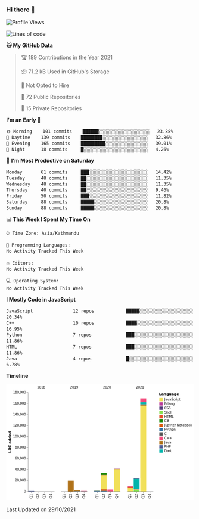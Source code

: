 ### Hi there 👋


<!--START_SECTION:waka-->
![Profile Views](http://img.shields.io/badge/Profile%20Views-0-blue)

![Lines of code](https://img.shields.io/badge/From%20Hello%20World%20I%27ve%20Written-308587%20lines%20of%20code-blue)

**🐱 My GitHub Data** 

> 🏆 189 Contributions in the Year 2021
 > 
> 📦 71.2 kB Used in GitHub's Storage 
 > 
> 🚫 Not Opted to Hire
 > 
> 📜 72 Public Repositories 
 > 
> 🔑 15 Private Repositories  
 > 
**I'm an Early 🐤** 

```text
🌞 Morning    101 commits    ██████░░░░░░░░░░░░░░░░░░░   23.88% 
🌆 Daytime    139 commits    ████████░░░░░░░░░░░░░░░░░   32.86% 
🌃 Evening    165 commits    █████████░░░░░░░░░░░░░░░░   39.01% 
🌙 Night      18 commits     █░░░░░░░░░░░░░░░░░░░░░░░░   4.26%

```
📅 **I'm Most Productive on Saturday** 

```text
Monday       61 commits     ███░░░░░░░░░░░░░░░░░░░░░░   14.42% 
Tuesday      48 commits     ██░░░░░░░░░░░░░░░░░░░░░░░   11.35% 
Wednesday    48 commits     ██░░░░░░░░░░░░░░░░░░░░░░░   11.35% 
Thursday     40 commits     ██░░░░░░░░░░░░░░░░░░░░░░░   9.46% 
Friday       50 commits     ███░░░░░░░░░░░░░░░░░░░░░░   11.82% 
Saturday     88 commits     █████░░░░░░░░░░░░░░░░░░░░   20.8% 
Sunday       88 commits     █████░░░░░░░░░░░░░░░░░░░░   20.8%

```


📊 **This Week I Spent My Time On** 

```text
⌚︎ Time Zone: Asia/Kathmandu

💬 Programming Languages: 
No Activity Tracked This Week

🔥 Editors: 
No Activity Tracked This Week

💻 Operating System: 
No Activity Tracked This Week

```

**I Mostly Code in JavaScript** 

```text
JavaScript               12 repos            █████░░░░░░░░░░░░░░░░░░░░   20.34% 
C++                      10 repos            ████░░░░░░░░░░░░░░░░░░░░░   16.95% 
Python                   7 repos             ███░░░░░░░░░░░░░░░░░░░░░░   11.86% 
HTML                     7 repos             ███░░░░░░░░░░░░░░░░░░░░░░   11.86% 
Java                     4 repos             █░░░░░░░░░░░░░░░░░░░░░░░░   6.78%

```


**Timeline**

![Chart not found](https://raw.githubusercontent.com/voidash/voidash/main/charts/bar_graph.png) 


 Last Updated on 29/10/2021
<!--END_SECTION:waka-->


<!--
**voidash/voidash** is a ✨ _special_ ✨ repository because its `README.md` (this file) appears on your GitHub profile.

Here are some ideas to get you started:

- 🔭 I’m currently working on ...
- 🌱 I’m currently learning ...
- 👯 I’m looking to collaborate on ...
- 🤔 I’m looking for help with ...
- 💬 Ask me about ...
- 📫 How to reach me: ...
- 😄 Pronouns: ...
- ⚡ Fun fact: ...
-->
